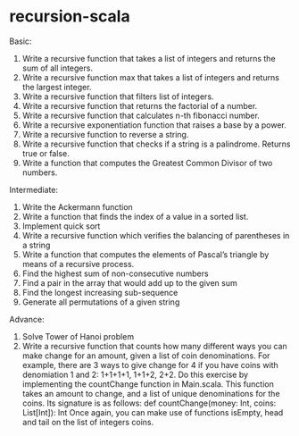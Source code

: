 # recursion-scala

Basic:
1. Write a recursive function that takes a list of integers and returns the sum of all integers.
2. Write a recursive function max that takes a list of integers and returns the largest integer.
3. Write a recursive function that filters list of integers.
4. Write a recursive function that returns the factorial of a number.
5. Write a recursive function that calculates n-th fibonacci number.
6. Write a recursive exponentiation function that raises a base by a power.
7. Write a recursive function to reverse a string.
8. Write a recursive function that checks if a string is a palindrome. Returns true or false.
9. Write a function that computes the Greatest Common Divisor of two numbers.

Intermediate:
1. Write the Ackermann function
2. Write a function that finds the index of a value in a sorted list.
3. Implement quick sort
4. Write a recursive function which verifies the balancing of parentheses in a string
5. Write a function that computes the elements of Pascal’s triangle by means of a recursive process.
6. Find the highest sum of non-consecutive numbers
7. Find a pair in the array that would add up to the given sum
8. Find the longest increasing sub-sequence
9. Generate all permutations of a given string

Advance:
1. Solve Tower of Hanoi problem
2. Write a recursive function that counts how many different ways you can make change for an amount, given a list of coin denominations. For example, there are 3 ways to give change for 4 if you have coins with denomiation 1 and 2: 1+1+1+1, 1+1+2, 2+2. Do this exercise by implementing the countChange function in Main.scala. This function takes an amount to change, and a list of unique denominations for the coins. Its signature is as follows: def countChange(money: Int, coins: List[Int]): Int Once again, you can make use of functions isEmpty, head and tail on the list of integers coins.